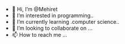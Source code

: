 - 👋 Hi, I’m @Mehiret
- 👀 I’m interested in programming..
- 🌱 I’m currently learning .computer science..
- 💞️ I’m looking to collaborate on ...
- 📫 How to reach me ...

<!---
Mehiret/Mehiret is a ✨ special ✨ repository because its `README.md` (this file) appears on your GitHub profile.
You can click the Preview link to take a look at your changes.
--->

